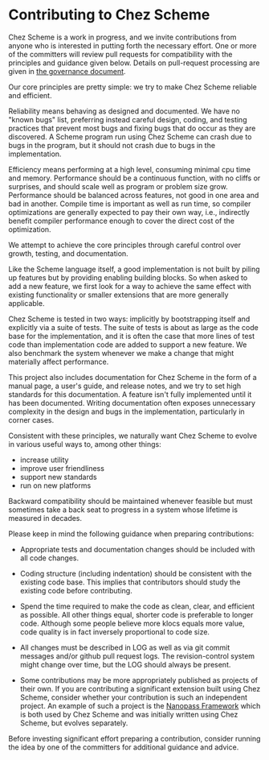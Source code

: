 # Contributing to Chez Scheme

Chez Scheme is a work in progress, and we invite contributions from
anyone who is interested in putting forth the necessary effort.
One or more of the committers will review pull requests for
compatibility with the principles and guidance given below.  Details
on pull-request processing are given in [the governance
document](CHARTER.md).

Our core principles are pretty simple: we try to make Chez Scheme
reliable and efficient.

Reliability means behaving as designed and documented.  We have no
"known bugs" list, preferring instead careful design, coding, and
testing practices that prevent most bugs and fixing bugs that do
occur as they are discovered.  A Scheme program run using Chez
Scheme can crash due to bugs in the program, but it should not crash
due to bugs in the implementation.

Efficiency means performing at a high level, consuming minimal cpu
time and memory.  Performance should be a continuous function, with
no cliffs or surprises, and should scale well as program or problem
size grow.  Performance should be balanced across features, not
good in one area and bad in another.  Compile time is important as
well as run time, so compiler optimizations are generally expected
to pay their own way, i.e., indirectly benefit compiler performance
enough to cover the direct cost of the optimization.

We attempt to achieve the core principles through careful control
over growth, testing, and documentation.

Like the Scheme language itself, a good implementation is not built
by piling up features but by providing enabling building blocks.
So when asked to add a new feature, we first look for a way to
achieve the same effect with existing functionality or smaller
extensions that are more generally applicable.

Chez Scheme is tested in two ways: implicitly by bootstrapping
itself and explicitly via a suite of tests.  The suite of tests is
about as large as the code base for the implementation, and it is
often the case that more lines of test code than implementation
code are added to support a new feature.  We also benchmark the
system whenever we make a change that might materially affect
performance.

This project also includes documentation for Chez Scheme in the
form of a manual page, a user's guide, and release notes, and we
try to set high standards for this documentation.  A feature isn't
fully implemented until it has been documented.  Writing documentation
often exposes unnecessary complexity in the design and bugs in the
implementation, particularly in corner cases.

Consistent with these principles, we naturally want Chez Scheme to
evolve in various useful ways to, among other things:

* increase utility
* improve user friendliness
* support new standards
* run on new platforms

Backward compatibility should be maintained whenever feasible but
must sometimes take a back seat to progress in a system whose
lifetime is measured in decades.

Please keep in mind the following guidance when preparing contributions:

* Appropriate tests and documentation changes should be included
  with all code changes.

* Coding structure (including indentation) should be consistent
  with the existing code base.  This implies that contributors should
  study the existing code before contributing.

* Spend the time required to make the code as clean, clear, and
  efficient as possible.  All other things equal, shorter code is
  preferable to longer code.  Although some people believe more klocs
  equals more value, code quality is in fact inversely proportional
  to code size.

* All changes must be described in LOG as well as via git commit
  messages and/or github pull request logs.  The revision-control
  system might change over time, but the LOG should always be present.

* Some contributions may be more appropriately published as projects
  of their own.  If you are contributing a significant extension built
  using Chez Scheme, consider whether your contribution is such an
  independent project.  An example of such a project is the [Nanopass
  Framework](http://github.com/akeep/nanopass-framework) which is
  both used by Chez Scheme and was initially written using Chez Scheme,
  but evolves separately.

Before investing significant effort preparing a contribution,
consider running the idea by one of the committers for additional
guidance and advice.
